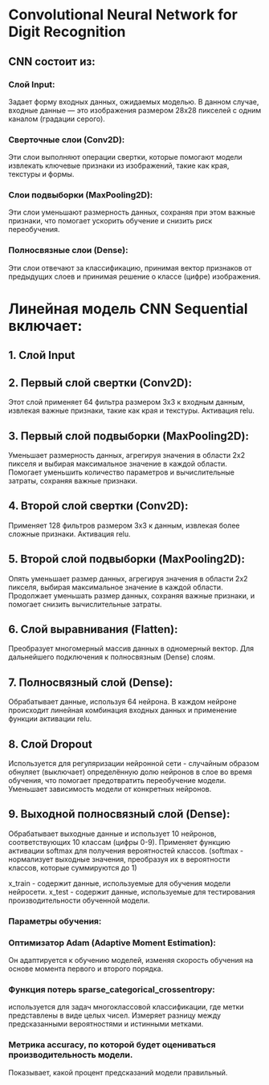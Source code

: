 # Convolutional Neural Network for Digit Recognition 

## CNN состоит из:
### Слой Input: 
Задает форму входных данных, ожидаемых моделью. 
В данном случае, входные данные — это изображения размером 28x28 пикселей с одним каналом (градации серого).
### Сверточные слои (Conv2D): 
Эти слои выполняют операции свертки, которые помогают модели извлекать ключевые признаки из изображений, 
такие как края, текстуры и формы.
### Слои подвыборки (MaxPooling2D): 
Эти слои уменьшают размерность данных, сохраняя при этом важные признаки, 
что помогает ускорить обучение и снизить риск переобучения.
### Полносвязные слои (Dense): 
Эти слои отвечают за классификацию, принимая вектор признаков от предыдущих слоев 
и принимая решение о классе (цифре) изображения.

# Линейная модель CNN Sequential включает:
## 1. Слой Input
## 2. Первый слой свертки (Conv2D):
Этот слой применяет 64 фильтра размером 3x3 к входным данным, извлекая важные признаки, такие как края и текстуры.
Активация relu.
## 3. Первый слой подвыборки (MaxPooling2D):
Уменьшает размерность данных, агрегируя значения в области 2x2 пикселя и выбирая максимальное значение в каждой области.
Помогает уменьшить количество параметров и вычислительные затраты, сохраняя важные признаки.
## 4. Второй слой свертки (Conv2D):
Применяет 128 фильтров размером 3x3 к данным, извлекая более сложные признаки.
Активация relu.
## 5. Второй слой подвыборки (MaxPooling2D):
Опять уменьшает размер данных, агрегируя значения в области 2x2 пикселя, выбирая максимальное значение в каждой области.
Продолжает уменьшать размер данных, сохраняя важные признаки, и помогает снизить вычислительные затраты.
## 6. Слой выравнивания (Flatten):
Преобразует многомерный массив данных в одномерный вектор. Для дальнейшего подключения к полносвязным (Dense) слоям.
## 7. Полносвязный слой (Dense):
Обрабатывает данные, используя 64 нейрона. 
В каждом нейроне происходит линейная комбинация входных данных и применение функции активации relu.
## 8. Слой Dropout
Используется для регуляризации нейронной сети - случайным образом обнуляет (выключает) определённую долю нейронов в слое 
во время обучения, что помогает предотвратить переобучение модели. 
Уменьшает зависимость модели от конкретных нейронов.
## 9. Выходной полносвязный слой (Dense):
Обрабатывает выходные данные и использует 10 нейронов, соответствующих 10 классам (цифры 0-9). 
Применяет функцию активации softmax для получения вероятностей классов.
(softmax - нормализует выходные значения, преобразуя их в вероятности классов, которые суммируются до 1)


x_train - cодержит данные, используемые для обучения модели нейросети. 
x_test - cодержит данные, используемые для тестирования производительности обученной модели. 

### Параметры обучения: 

### Оптимизатор Adam (Adaptive Moment Estimation): 
Он адаптируется к обучению моделей, изменяя скорость обучения на основе момента первого и второго порядка. 

### Функция потерь sparse_categorical_crossentropy:
используется для задач многоклассовой классификации, где метки представлены в виде целых чисел. 
Измеряет разницу между предсказанными вероятностями и истинными метками. 

### Метрика accuracy, по которой будет оцениваться производительность модели. 
Показывает, какой процент предсказаний модели правильный. 
